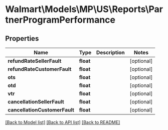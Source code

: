 # Walmart\Models\MP\US\Reports\PartnerProgramPerformance

## Properties

Name | Type | Description | Notes
------------ | ------------- | ------------- | -------------
**refundRateSellerFault** | **float** |  | [optional]
**refundRateCustomerFault** | **float** |  | [optional]
**ots** | **float** |  | [optional]
**otd** | **float** |  | [optional]
**vtr** | **float** |  | [optional]
**cancellationSellerFault** | **float** |  | [optional]
**cancellationCustomerFault** | **float** |  | [optional]


[[Back to Model list]](./) [[Back to API list]](../../../../../README.md#supported-apis) [[Back to README]](../../../../../README.md)
